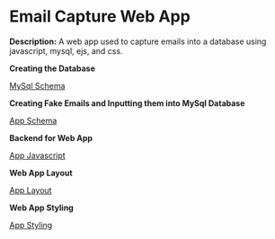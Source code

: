 # Email Capture Web App
**Description:** A web app used to capture emails into a database using javascript, mysql, ejs, and css.



**Creating the Database**

[MySql Schema](https://github.com/EZ80VEGA/email-site/blob/main/schema.sql)


**Creating Fake Emails and Inputting them into MySql Database**

[App Schema](https://github.com/EZ80VEGA/email-site/blob/main/schema_app.js)


**Backend for Web App**

[App Javascript](https://github.com/EZ80VEGA/email-site/blob/main/app.js)


**Web App Layout**

[App Layout](https://github.com/EZ80VEGA/email-site/blob/main/home.ejs)


**Web App Styling**

[App Styling](https://github.com/EZ80VEGA/email-site/blob/main/app.css)
